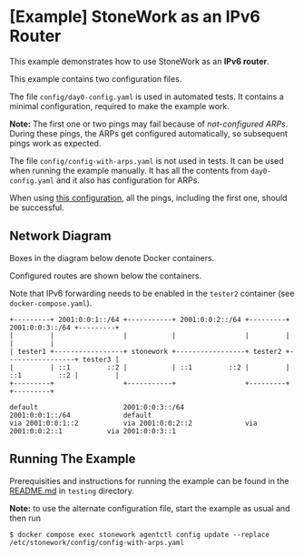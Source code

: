 [Example] StoneWork as an IPv6 Router
=====================================

This example demonstrates how to use StoneWork as an **IPv6 router**.

This example contains two configuration files.

The file `config/day0-config.yaml` is used in automated tests. It contains a minimal configuration, required to make the example work.

**Note:** The first one or two pings may fail because of *not-configured ARPs*. During these pings, the ARPs get configured automatically, so subsequent pings work as expected.

The file `config/config-with-arps.yaml` is not used in tests. It can be used when running the example manually. It has all the contents from `day0-config.yaml` and it also has configuration for ARPs.

When using [this configuration](config/config-with-arps.yaml), all the pings, including the first one, should be successful.

Network Diagram
---------------
Boxes in the diagram below denote Docker containers.

Configured routes are shown below the containers.

Note that IPv6 forwarding needs to be enabled in the `tester2` container (see `docker-compose.yaml`).
```
+---------+ 2001:0:0:1::/64 +-----------+ 2001:0:0:2::/64 +---------+ 2001:0:0:3::/64 +---------+
|         |                 |           |                 |         |                 |         |
| tester1 +-----------------+ stonework +-----------------+ tester2 +-----------------+ tester3 |
|         | ::1         ::2 |           | ::1         ::2 |         | ::1         ::2 |         |
+---------+                 +-----------+                 +---------+                 +---------+

default                     2001:0:0:3::/64               2001:0:0:1::/64             default
via 2001:0:0:1::2           via 2001:0:0:2::2             via 2001:0:0:2::1           via 2001:0:0:3::1
```

Running The Example
-------------------

Prerequisities and instructions for running the example can be found in the
[README.md][readme-testing-examples] in `testing` directory.

**Note:** to use the alternate configuration file, start the example as usual and then run
```
$ docker compose exec stonework agentctl config update --replace /etc/stonework/config/config-with-arps.yaml
```

[readme-testing-examples]: ../README.md
